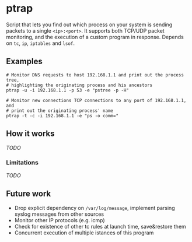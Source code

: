 ptrap
=====

Script that lets you find out which process on your system is sending packets to a single `<ip>:<port>`. It supports both TCP/UDP packet monitoring, and the execution of a custom program in response. Depends on `tc`, `ip`, `iptables` and `lsof`.


Examples
--------

    # Monitor DNS requests to host 192.168.1.1 and print out the process tree,
    # highlighting the originating process and his ancestors
    ptrap -u -i 192.168.1.1 -p 53 -e "pstree -p -H"

    # Monitor new connections TCP connections to any port of 192.168.1.1, and
    # print out the originating process' name
    ptrap -t -c -i 192.168.1.1 -e "ps -o comm="


How it works
------------

*TODO*

### Limitations

*TODO*


Future work
-----------

- Drop explicit dependency on `/var/log/message`, implement parsing syslog
  messages from other sources
- Monitor other IP protocols (e.g. icmp)
- Check for existence of other tc rules at launch time, save&restore them
- Concurrent execution of multiple istances of this program
